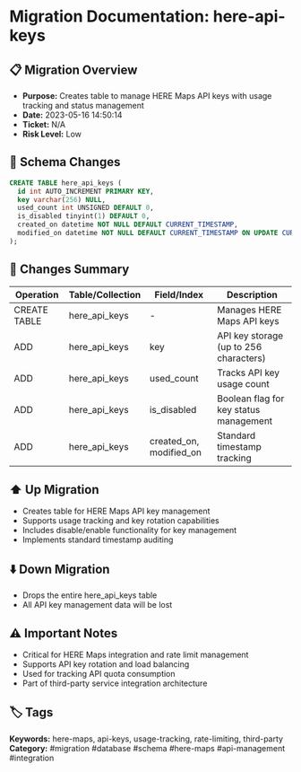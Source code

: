 # Migration Documentation: here-api-keys

## 📋 Migration Overview
- **Purpose:** Creates table to manage HERE Maps API keys with usage tracking and status management
- **Date:** 2023-05-16 14:50:14
- **Ticket:** N/A
- **Risk Level:** Low

## 🔧 Schema Changes
```sql
CREATE TABLE here_api_keys (
  id int AUTO_INCREMENT PRIMARY KEY,
  key varchar(256) NULL,
  used_count int UNSIGNED DEFAULT 0,
  is_disabled tinyint(1) DEFAULT 0,
  created_on datetime NOT NULL DEFAULT CURRENT_TIMESTAMP,
  modified_on datetime NOT NULL DEFAULT CURRENT_TIMESTAMP ON UPDATE CURRENT_TIMESTAMP
);
```

## 📝 Changes Summary
| Operation | Table/Collection | Field/Index | Description |
|-----------|-----------------|-------------|-------------|
| CREATE TABLE | here_api_keys | - | Manages HERE Maps API keys |
| ADD | here_api_keys | key | API key storage (up to 256 characters) |
| ADD | here_api_keys | used_count | Tracks API key usage count |
| ADD | here_api_keys | is_disabled | Boolean flag for key status management |
| ADD | here_api_keys | created_on, modified_on | Standard timestamp tracking |

## ⬆️ Up Migration
- Creates table for HERE Maps API key management
- Supports usage tracking and key rotation capabilities
- Includes disable/enable functionality for key management
- Implements standard timestamp auditing

## ⬇️ Down Migration
- Drops the entire here_api_keys table
- All API key management data will be lost

## ⚠️ Important Notes
- Critical for HERE Maps integration and rate limit management
- Supports API key rotation and load balancing
- Used for tracking API quota consumption
- Part of third-party service integration architecture

## 🏷️ Tags
**Keywords:** here-maps, api-keys, usage-tracking, rate-limiting, third-party
**Category:** #migration #database #schema #here-maps #api-management #integration